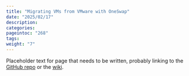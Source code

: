 ```yaml
---
title: "Migrating VMs from VMware with OneSwap"
date: "2025/02/17"
description:
categories:
pageintoc: "268"
tags:
weight: "7"
---
```


<a id="oneswap"></a>

<!--# OneSwap -->

Placeholder text for page that needs to be written, probably linking to the [GitHub repo](https://github.com/OpenNebula/one-swap) or the [wiki](https://github.com/OpenNebula/one-swap/wiki).
